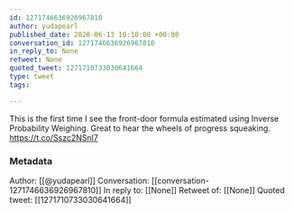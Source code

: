 ```yaml
---
id: 1271746636926967810
author: yudapearl
published_date: 2020-06-13 10:10:00 +00:00
conversation_id: 1271746636926967810
in_reply_to: None
retweet: None
quoted_tweet: 1271710733030641664
type: tweet
tags:

---
```


This is the first time I see the front-door formula estimated using Inverse Probability Weighing. Great to hear the wheels of progress squeaking. https://t.co/Sszc2NSnl7

### Metadata

Author: [[@yudapearl]]
Conversation: [[conversation-1271746636926967810]]
In reply to: [[None]]
Retweet of: [[None]]
Quoted tweet: [[1271710733030641664]]
